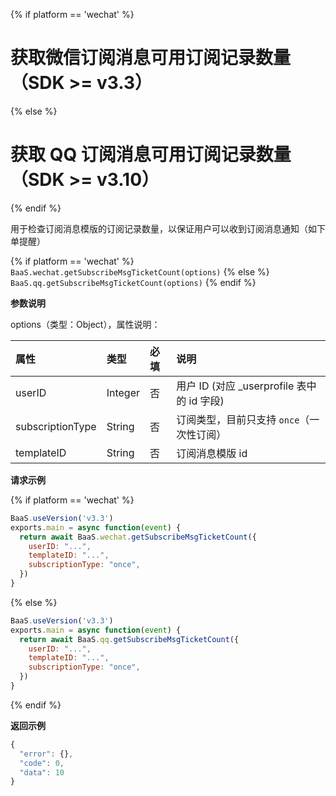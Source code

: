 <!-- ex_nonav -->

{% if platform == 'wechat' %}
# 获取微信订阅消息可用订阅记录数量（SDK >= v3.3）
{% else %}
# 获取 QQ 订阅消息可用订阅记录数量（SDK >= v3.10）
{% endif %}

用于检查订阅消息模版的订阅记录数量，以保证用户可以收到订阅消息通知（如下单提醒）

{% if platform == 'wechat' %}
`BaaS.wechat.getSubscribeMsgTicketCount(options)`
{% else %}
`BaaS.qq.getSubscribeMsgTicketCount(options)`
{% endif %}

**参数说明**

options（类型：Object），属性说明：

| 属性             | 类型    | 必填  | 说明 |
| :--------------- | :------ | :---- | :-- |
| userID           | Integer | 否    | 用户 ID (对应 _userprofile 表中的 id 字段)  |
| subscriptionType | String  | 否    | 订阅类型，目前只支持 `once`（一次性订阅）|
| templateID       | String  | 否    | 订阅消息模版 id |

**请求示例**

{% if platform == 'wechat' %}
```js
BaaS.useVersion('v3.3')
exports.main = async function(event) {
  return await BaaS.wechat.getSubscribeMsgTicketCount({
    userID: "...",
    templateID: "...",
    subscriptionType: "once",
  })
}
```
{% else %}
```js
BaaS.useVersion('v3.3')
exports.main = async function(event) {
  return await BaaS.qq.getSubscribeMsgTicketCount({
    userID: "...",
    templateID: "...",
    subscriptionType: "once",
  })
}
```
{% endif %}

**返回示例**
```js
{
  "error": {},
  "code": 0,
  "data": 10
}
```
